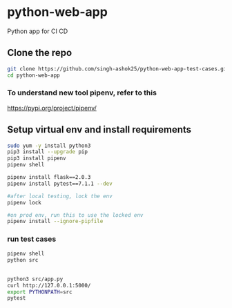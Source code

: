 # python-web-app
Python app for CI CD

## Clone the repo 
```sh
git clone https://github.com/singh-ashok25/python-web-app-test-cases.git
cd python-web-app
```

### To understand new tool pipenv, refer to this

https://pypi.org/project/pipenv/

## Setup virtual env and install requirements
```sh
sudo yum -y install python3
pip3 install --upgrade pip
pip3 install pipenv
pipenv shell

pipenv install flask==2.0.3
pipenv install pytest==7.1.1 --dev

#after local testing, lock the env
pipenv lock

#on prod env, run this to use the locked env
pipenv install --ignore-pipfile
```

### run test cases
```sh
pipenv shell
python src

```

## 
```sh
python3 src/app.py 
curl http://127.0.0.1:5000/ 
export PYTHONPATH=src
pytest
```

